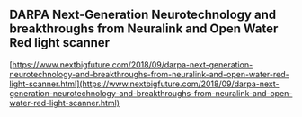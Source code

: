 ## DARPA Next-Generation Neurotechnology and breakthroughs from Neuralink and Open Water Red light scanner
  
  [https://www.nextbigfuture.com/2018/09/darpa-next-generation-neurotechnology-and-breakthroughs-from-neuralink-and-open-water-red-light-scanner.html](https://www.nextbigfuture.com/2018/09/darpa-next-generation-neurotechnology-and-breakthroughs-from-neuralink-and-open-water-red-light-scanner.html)